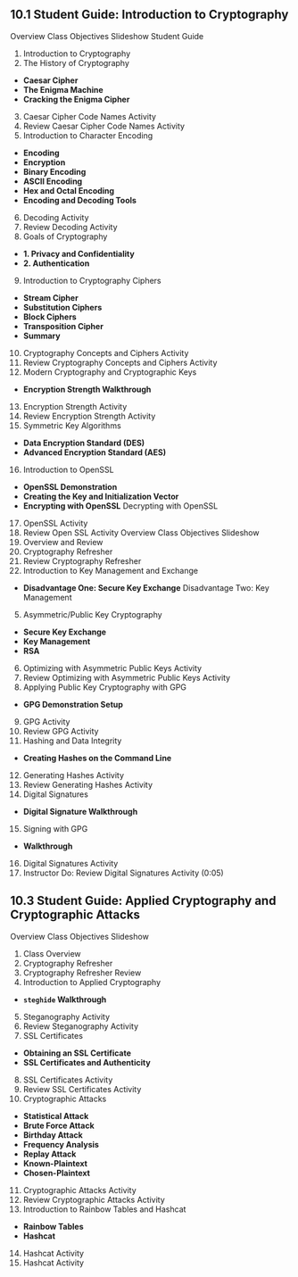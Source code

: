 ## 10.1 Student Guide: Introduction to Cryptography
Overview
Class Objectives
Slideshow
Student Guide
01.  Introduction to Cryptography
02. The History of Cryptography
* **Caesar Cipher**
* **The Enigma Machine**
* **Cracking the Enigma Cipher**
03. Caesar Cipher Code Names Activity
04. Review Caesar Cipher Code Names Activity
05. Introduction to Character Encoding
* **Encoding**
* **Encryption**
* **Binary Encoding**
* **ASCII Encoding**
* **Hex and Octal Encoding**
* **Encoding and Decoding Tools**
06. Decoding Activity
07. Review Decoding Activity
08. Goals of Cryptography
* **1.  Privacy and Confidentiality**
* **2. Authentication**
09. Introduction to Cryptography Ciphers
* **Stream Cipher**
* **Substitution Ciphers**
* **Block Ciphers**
* **Transposition Cipher**
* **Summary**
10. Cryptography Concepts and Ciphers Activity
11. Review Cryptography Concepts and Ciphers Activity
12. Modern Cryptography and Cryptographic Keys
* **Encryption Strength Walkthrough**
13. Encryption Strength Activity
14. Review Encryption Strength Activity
15. Symmetric Key Algorithms
* **Data Encryption Standard (DES)**
* **Advanced Encryption Standard (AES)**
16. Introduction to OpenSSL
* **OpenSSL Demonstration**
* **Creating the Key and Initialization Vector**
* **Encrypting with OpenSSL**
Decrypting with OpenSSL
17. OpenSSL Activity
18. Review Open SSL Activity
Overview
Class Objectives
Slideshow
01. Overview and Review
02. Cryptography Refresher
03. Review Cryptography Refresher
04. Introduction to Key Management and Exchange
* **Disadvantage One: Secure Key Exchange**
Disadvantage Two: Key Management
05. Asymmetric/Public Key Cryptography
* **Secure Key Exchange**
* **Key Management**
* **RSA**
06. Optimizing with Asymmetric Public Keys Activity
07. Review Optimizing with Asymmetric Public Keys Activity
08. Applying Public Key Cryptography with GPG
* **GPG Demonstration Setup**
09. GPG Activity
10.  Review GPG Activity
11. Hashing and Data Integrity
* **Creating Hashes on the Command Line**
12. Generating Hashes Activity
13. Review Generating Hashes Activity
14.   Digital Signatures
* **Digital Signature Walkthrough**
15. Signing with GPG
* **Walkthrough**
16. Digital Signatures Activity
17. Instructor Do: Review Digital Signatures Activity (0:05)
## 10.3 Student Guide: Applied Cryptography and Cryptographic Attacks
Overview
Class Objectives
Slideshow
01. Class Overview
02. Cryptography Refresher
03. Cryptography Refresher Review
04. Introduction to Applied Cryptography
* **`steghide` Walkthrough**
05. Steganography Activity
06. Review Steganography Activity
07. SSL Certificates
* **Obtaining an SSL Certificate**
* **SSL Certificates and Authenticity**
08. SSL Certificates Activity
09. Review SSL Certificates Activity
10. Cryptographic Attacks
* **Statistical Attack**
* **Brute Force Attack**
* **Birthday Attack**
* **Frequency Analysis**
* **Replay Attack**
* **Known-Plaintext**
* **Chosen-Plaintext**
11. Cryptographic Attacks Activity
12. Review Cryptographic Attacks Activity
13. Introduction to Rainbow Tables and Hashcat
* **Rainbow Tables**
* **Hashcat**
14. Hashcat Activity
15. Hashcat Activity
